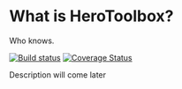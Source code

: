 # What is HeroToolbox?
Who knows.

[![Build status](https://ci.appveyor.com/api/projects/status/jy8e5uh4ci6m5bgt/branch/master?svg=true)](https://ci.appveyor.com/project/ehuna/herotoolbox/branch/master)
[![Coverage Status](https://coveralls.io/repos/stealthlab/herotoolbox/badge.svg?branch=master&service=github)](https://coveralls.io/github/stealthlab/herotoolbox?branch=master)

Description will come later

